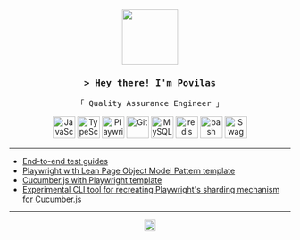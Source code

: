 <div id="header" align="center">
  <img src="https://media4.giphy.com/media/v1.Y2lkPTc5MGI3NjExbTBlNnJ4d3lkMnA0a3E0ZWluamsya3drOTM3cTR5djRpZ2xtMnJydSZlcD12MV9pbnRlcm5hbF9naWZfYnlfaWQmY3Q9cw/CAIgh8LKFbIciGx5Qe/giphy.webp" width="100"/>
</div>

<h3 align="center">
    <samp>&gt; Hey there! I'm Povilas</samp>
</h3>
<p align="center"> 
  <samp>
    「 Quality Assurance Engineer 」
  </samp>
</p>

<div align="center">
	<img width="40" src="https://user-images.githubusercontent.com/25181517/117447155-6a868a00-af3d-11eb-9cfe-245df15c9f3f.png" alt="JavaScript" title="JavaScript"/>
	<img width="40" src="https://user-images.githubusercontent.com/25181517/183890598-19a0ac2d-e88a-4005-a8df-1ee36782fde1.png" alt="TypeScript" title="TypeScript"/>
	<img width="40" src="https://github.com/marwin1991/profile-technology-icons/assets/25181517/37cb517e-d059-4cc0-8124-1a72b663167c" alt="Playwright" title="Playwright"/>
	<img width="40" src="https://user-images.githubusercontent.com/25181517/192108372-f71d70ac-7ae6-4c0d-8395-51d8870c2ef0.png" alt="Git" title="Git"/>
	<img width="40" src="https://user-images.githubusercontent.com/25181517/183896128-ec99105a-ec1a-4d85-b08b-1aa1620b2046.png" alt="MySQL" title="MySQL"/>
	<img width="40" src="https://user-images.githubusercontent.com/25181517/182884894-d3fa6ee0-f2b4-4960-9961-64740f533f2a.png" alt="redis" title="redis"/>
	<img width="40" src="https://user-images.githubusercontent.com/25181517/192158606-7c2ef6bd-6e04-47cf-b5bc-da2797cb5bda.png" alt="bash" title="bash"/>
	<img width="40" src="https://user-images.githubusercontent.com/25181517/186711335-a3729606-5a78-4496-9a36-06efcc74f800.png" alt="Swagger" title="Swagger"/>
</div>

<hr />

<div>
  <ul>
    <li><a href="https://github.com/LinkPovilas/end-to-end-test-guides">End-to-end test guides</a></li>
    <li><a href="https://github.com/LinkPovilas/playwright-boilerplate">Playwright with Lean Page Object Model Pattern template</a></li>
    <li><a href="https://github.com/LinkPovilas/playwright-cucumber-boilerplate">Cucumber.js with Playwright template</a></li>
    <li><a href="https://github.com/LinkPovilas/pickle-jar-cli">Experimental CLI tool for recreating Playwright's sharding mechanism for Cucumber.js</a></li>
  </ul>
</div>

<hr />

<div id="badges" align="center">
  <a href="https://www.linkedin.com/in/povilas-linkevicius">
    <img height=20 src="https://img.shields.io/badge/LinkedIn-blue?style=for-the-badge&logo=linkedin&logoColor=white" alt="LinkedIn Badge"/>
  </a>
</div>
